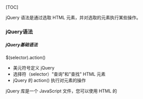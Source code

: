 [TOC]


<div style="page-break-after: always;"></div>



jQuery 语法是通过选取 HTML 元素，并对选取的元素执行某些操作。

###  jQuery语法

#####  jQuery基础语法

$(selector).action()

- 美元符号定义 jQuery
- 选择符（selector）"查询"和"查找" HTML 元素
- jQuery 的 action() 执行对元素的操作

jQuery 库是一个 JavaScript 文件，您可以使用 HTML 的 <script> 标签引用它：

```
<head> 
    <script src="jquery.min.js"></script> 
</head>
```

或者使用在线的CDN：

```
<head> 
    <script src="https://ajax.aspnetcdn.com/ajax/jquery/jquery-1.9.0.min.js"></script> 
</head>
```

##### jQuery 入口函数

```
$(document).ready(function(){
    // 执行代码
});
或者
$(function(){
    // 执行代码
});
```

##### JavaScript 入口函数

```
window.onload = function () {
    // 执行代码
}
```

##### jQuery 入口函数与 JavaScript 入口函数的区别

- jQuery 的入口函数是在 html 所有标签(DOM)都加载之后，就会去执行。

- JavaScript 的 window.onload 事件是等到所有内容，包括外部图片之类的文件加载完后，才会执行。

  ![](https://github.com/xiaoanbucai/CloudNote/blob/master/image/load%E5%92%8Cready%E5%8C%BA%E5%88%AB.jpg)

<div style="page-break-after: always;"></div>

###  jQuery 事件

页面对不同访问者的响应叫做事件, jQuery 是为事件处理特别设计的。

###### $(document).ready() 方法

允许我们在文档完全加载完后执行函数。

###### click() 方法

是当按钮点击事件被触发时会调用一个函数。

###### dblclick()

当双击元素时，会发生 dblclick 事件。

###### mouseenter()

当鼠标指针穿过元素时，会发生 mouseenter 事件。

###### mouseleave()

当鼠标指针离开元素时，会发生 mouseleave 事件。

###### mousedown()

当鼠标指针移动到元素上方，并按下鼠标按键时，会发生 mousedown 事件。

###### mouseup()

当在元素上松开鼠标按钮时，会发生 mouseup 事件。

###### hover()

hover()方法用于模拟光标悬停事件。

###### focus()

当元素获得焦点时，发生 focus 事件。

###### blur()

当元素失去焦点时，发生 blur 事件。


<div style="page-break-after: always;"></div>


### jQuery 效果

##### 显隐效果

###### hide() 和 show() 

方法来隐藏和显示 HTML 元素。

```
$(selector).hide(speed,callback);

$(selector).show(speed,callback);
```

**可选的** speed 参数规定隐藏/显示的速度，可以取以下值："slow"、"fast" 或毫秒。

**可选的** callback 参数是隐藏或显示完成后所执行的函数名称。

###### toggle() 方法

来切换 hide() 和 show() 方法。

```
$(selector).toggle(speed,callback);
```

#####  淡入淡出效果

###### fadeIn() 方法

用于淡入已隐藏的元素。

```
$(selector).fadeIn(speed,callback);
```

**可选的** speed 参数规定效果的时长。它可以取以下值："slow"、"fast" 或毫秒。.

**可选的** callback 参数是 fading 完成后所执行的函数名称。

######  fadeOut() 方法

用于淡出可见元素。

```
$(selector).fadeOut(speed,callback);
```

######  fadeToggle() 方法

可以在 fadeIn() 与 fadeOut() 方法之间进行切换。

```
$(selector).fadeToggle(speed,callback);
```

######  fadeTo() 方法

允许渐变为给定的不透明度（值介于 0 与 1 之间）。

```
$(selector).fadeTo(speed,opacity,callback);
```

##### 滑动效果
###### slideDown() 方法

用于向下滑动元素。

```
$(selector).slideDown(speed,callback);
```

**可选的** speed 参数规定效果的时长。它可以取以下值："slow"、"fast" 或毫秒。

**可选的** callback 参数是滑动完成后所执行的函数名称。

###### slideUp() 方法

用于向上滑动元素。

```
$(selector).slideUp(speed,callback);
```

######  slideToggle() 方法

可以在 slideDown() 与 slideUp() 方法之间进行切换。

```
$(selector).slideToggle(speed,callback);
```

##### 动画

###### animate() 方法

用于创建自定义动画。

```
$(selector).animate({params},speed,callback);
```

**必需的** params 参数定义形成动画的 CSS 属性。

**可选的** speed 参数规定效果的时长。它可以取以下值："slow"、"fast" 或毫秒。

**可选的** callback 参数是动画完成后所执行的函数名称。

**可以用 animate() 方法来操作所有 CSS 属性吗？**

是的，几乎可以！不过，需要记住一件重要的事情：当使用 animate() 时，必须使用 Camel 标记法书写所有的属性名，比如，必须使用 paddingLeft 而不是 padding-left，使用 marginRight 而不是 margin-right，等等。同时，色彩动画并不包含在核心 jQuery 库中。

##### 停止动画

###### stop() 方法

用于停止动画或效果，在它们完成之前。

stop() 方法适用于所有 jQuery 效果函数，包括滑动、淡入淡出和自定义动画。

```
$(selector).stop(stopAll,goToEnd);
```

**可选的** stopAll 参数规定是否应该清除动画队列。默认是 false，即仅停止活动的动画，允许任何排入队列的动画向后执行。

**可选的** goToEnd 参数规定是否立即完成当前动画。默认是 false。因此，默认地，stop() 会清除在被选元素上指定的当前动画。

##### Callback 方法

###### Callback 函数

在当前动画 100% 完成之后执行。

实例：

```
$("button").click(function(){
  $("p").hide("slow",function(){
    alert("段落现在被隐藏了");
  });
});
```

##### 链(Chaining)

Chaining 允许我们在一条语句中运行多个 jQuery 方法（在相同的元素上）。

链接（chaining）的技术，允许我们在相同的元素上运行多条 jQuery 命令，一条接着另一条。这样的话，浏览器就不必多次查找相同的元素。

例子：

```
$("#p1").css("color","red").slideUp(2000).slideDown(2000);
```

### jQuery HTML

##### 获取内容和属性

DOM 操作：

**DOM = Document Object Model（文档对象模型）**

DOM 定义访问 HTML 和 XML 文档的标准：

"W3C 文档对象模型独立于平台和语言的界面，允许程序和脚本动态访问和更新文档的内容、结构以及样式。"

jQuery 中非常重要的部分，就是**操作 DOM** 的能力。

jQuery 提供一系列与 DOM 相关的方法，这使访问和操作元素和属性变得很容易。

##### 获得内容

三个简单实用的用于 DOM 操作的 jQuery 方法：

- text() - 设置或返回所选元素的文本内容
- html() - 设置或返回所选元素的内容（包括 HTML 标记）
- val() - 设置或返回表单字段的值

在线实例：

[菜鸟教程]: https://www.runoob.com/jquery/jquery-dom-get.html

##### 获取属性

- attr() 方法用于获取属性值。

实例：

```
$("button").click(function(){
  alert($("#runoob").attr("href"));//获取链接中herf属性的值
});
```

##### 设置内容

text()、html() 以及 val()，同样拥有回调函数。回调函数有两个参数：被选元素列表中当前元素的下标，以及原始（旧的）值。然后以函数新值返回您希望使用的字符串。

实例：

```
$("#btn1").click(function(){
    $("#test1").text(function(i,origText){
        return "旧文本: " + origText + " 新文本: Hello world! (index: " + i + ")"; 
    });
});
 
$("#btn2").click(function(){
    $("#test2").html(function(i,origText){
        return "旧 html: " + origText + " 新 html: Hello <b>world!</b> (index: " + i + ")"; 
    });
});
```

#####  设置属性

attr() 方法用于设置/改变属性值。

```
$("button").click(function(){
  $("#runoob").attr("href","http://www.runoob.com/jquery");
});
```

也允许同时设置多个属性。

下面的例子演示如何同时设置 href 和 title 属性：

```
$("button").click(function(){
    $("#runoob").attr({
        "href" : "http://www.runoob.com/jquery",
        "title" : "jQuery 教程"
    });
});
```

attr()，也提供回调函数。回调函数有两个参数：被选元素列表中当前元素的下标，以及原始（旧的）值。然后以函数新值返回您希望使用的字符串。

```
$("button").click(function(){
  $("#runoob").attr("href", function(i,origValue){
    return origValue + "/jquery"; 
  });
});
```

##### 添加元素

###### append() 

在**被选元素的结尾插入**内容

###### prepend() 

在**被选元素的开头**插入内容

###### after() 

在**被选元素之后**插入内容

###### before()

在**被选元素之前**插入内容

区别： append/prepend 是在选择元素内部嵌入。				
             after/before 是在元素外面追加。

```
$("p").append("追加文本");//在后面追加
$("p").prepend("在开头追加文本");
$("img").after("在后面添加文本");
$("img").before("在前面添加文本");
```

![](https://raw.githubusercontent.com/xiaoanbucai/CloudNote/master/image/%E6%8F%92%E5%85%A5%E5%85%83%E7%B4%A0%E5%8C%BA%E5%88%AB.jpg)

##### 删除元素

###### remove()

删除被选元素（**及其**子元素）

```
$("#div1").remove();
```

remove() 方法也可接受一个参数，允许对被删元素进行过滤。

该参数可以是任何 jQuery 选择器的语法。

```
$(document).ready(function(){
  $("button").click(function(){
    $("p").remove(".italic");
  });
});
<p>这是一个段落。</p>
<p class="italic"><i>这是另外一个段落。</i></p>
<p class="italic"><i>这是另外一个段落。</i></p>
<button>移除所有  class="italic" 的 p 元素。</button>
```

###### empty() 

删除被选元素**的**子元素。

```
$("#div1").empty();
```

#####  获取并设置 CSS 类

##### 操作 CSS

###### addClass()  

向被选元素添加一个或多个类

```
<script>
$(document).ready(function(){
  $("button").click(function(){
    $("h1,h2,p").addClass("blue");//选取多个属性
    $("div").addClass("important");
    $("body div:first").addClass("important blue");//规定多个类
  });
});
</script>
<style type="text/css">
.important
{font-weight:bold;font-size:xx-large;}
.blue{color:blue;}
</style>
```

###### removeClass()  

从被选元素删除一个或多个类

```
$("button").click(function(){
  $("h1,h2,p").removeClass("blue");//在不同的元素中删除指定的 class 属性
});
```

###### toggleClass()  

对被选元素进行添加/删除类的切换操作

```
$("button").click(function(){
  $("h1,h2,p").toggleClass("blue");//对被选元素进行添加/删除类的切换操作
});
```

###### css()  

设置或返回被选元素的一个或多个样式属性。

```
css("propertyname","value");//设置指定的 CSS 属性
css({"propertyname":"value","propertyname":"value",...});//设置多个 CSS 属性
```

```
$("p").css("background-color","yellow");//为所有匹配元素设置 background-color 值
$("p").css({"background-color":"yellow","font-size":"200%"});//为所有匹配元素设置 background-color 和 font-size
```

##### 尺寸方法

![css盒子尺寸](image/css盒子尺寸.jpg)

###### width() 方法

设置或返回元素的宽度（不包括内边距、边框或外边距）。

###### height() 方法

设置或返回元素的高度（不包括内边距、边框或外边距）。

```
$("button").click(function(){
  var txt="";
  txt+="div 的宽度是: " + $("#div1").width() + "</br>";
  txt+="div 的高度是: " + $("#div1").height();
  $("#div1").html(txt);
});
```

###### innerWidth() 方法

返回元素的宽度（包括内边距）。

###### innerHeight() 方法

返回元素的高度（包括内边距）。

```
$("button").click(function(){
  var txt="";
  txt+="div 宽度，包含内边距: " + $("#div1").innerWidth() + "</br>";
    txt+="div 高度，包含内边距: " + $("#div1").innerHeight();
  $("#div1").html(txt);
});
```

###### outerWidth() 方法

返回元素的宽度（包括内边距和边框）。

###### outerHeight() 方法

返回元素的高度（包括内边距和边框）。

```
$("button").click(function(){
  var txt="";
  txt+="div 宽度，包含内边距和边框: " + $("#div1").outerWidth() + "</br>";
  txt+="div 高度，包含内边距和边框: " + $("#div1").outerHeight();
  $("#div1").html(txt);
});
```

唯一需要注意的地方，设置了 box-sizing 后，width() 获取的是 css 设置的 width 减去 padding 和 border 的值。

```
.test{width:100px;height:100px;padding:10px;border:10px;box-sizing:border-box;}
```

-  width() 获取为: 60
-  innerWidth() 获取值为: 80
-  outWidth() 获取值为: 100

### jQuery遍历

jQuery 遍历，意为"移动"，用于根据其相对于其他元素的关系来"查找"（或选取）HTML 元素。以某项选择开始，并沿着这个选择移动，直到抵达您期望的元素为止。

下图展示了一个家族树。通过 jQuery 遍历，您能够从被选（当前的）元素开始，轻松地在家族树中向上移动（祖先），向下移动（子孙），水平移动（同胞）。这种移动被称为对 DOM 进行遍历。



图示解析：

![标签树](image/标签树-1610096552056.jpg)

- `<div>` 元素是 `<ul>` 的父元素，同时是其中所有内容的祖先。

- `<ul>` 元素是 `<li>` 元素的父元素，同时是 `<div>` 的子元素

- 左边的 `<li>` 元素是 `<span>` 的父元素，`<ul>` 的子元素，同时是 `<div>` 的后代。

- `<span>` 元素是 `<li>` 的子元素，同时是 `<ul>` 和 `<div>` 的后代。

- 两个 `<li>` 元素是同胞（拥有相同的父元素）。

- 右边的 `<li>` 元素是 `<b>` 的父元素，`<ul>` 的子元素，同时是 `<div>` 的后代。

- `<b>` 元素是右边的 `<li>` 的子元素，同时是 `<ul>` 和 `<div>` 的后代。

##### 向上遍历 DOM 树，查找元素先祖

###### parent() 方法

返回被选元素的直接父元素。该方法只会向上一级对 DOM 树进行遍历。

例子：返回每个 <span> 元素的直接父元素

```
$(document).ready(function(){
  $("span").parent();
});
```

###### parents() 方法

返回被选元素的所有祖先元素，它一路向上直到文档的根元素 (<html>)。

例子：返回所有 <span> 元素的所有祖先

```
$(document).ready(function(){
  $("span").parents();
});
```

使用可选参数来过滤对祖先元素的搜索。

例子：返回所有 <span> 元素的所有祖先，并且它是 <ul> 元素

```
$(document).ready(function(){
  $("span").parents("ul");
});
```

###### parentsUntil() 方法

返回介于两个给定元素之间的所有祖先元素。

例子：返回介于 <span> 与 <div> 元素之间的所有祖先元素

```
$(document).ready(function(){
  $("span").parentsUntil("div");
});
```

##### 向下遍历 DOM 树，查找元素后代

###### children() 方法

返回被选元素的所有直接子元素。该方法只会向下一级对 DOM 树进行遍历。

例子：返回每个 <div> 元素的所有直接子元素

```
$(document).ready(function(){
  $("div").children();
});
```

可以使用可选参数来过滤对子元素的搜索。

例子：返回类名为 "1" 的所有 <p> 元素，并且它们是 <div> 的直接子元素

```
$(document).ready(function(){
  $("div").children("p.1");
});
```

###### find() 方法

返回被选元素的后代元素，一路向下直到最后一个后代。

例子：返回属于 <div> 后代的所有 <span> 元素

```
$(document).ready(function(){
  $("div").find("span");
});
```

例子：返回 <div> 的所有后代

```
$(document).ready(function(){
  $("div").find("*");
});
```

##### 水平遍历DOM树，查找元素同胞

###### siblings() 方法

返回被选元素的所有同胞元素。

例子：返回 <h2> 的所有同胞元素

```
$(document).ready(function(){
  $("h2").siblings();
});
```

使用可选参数来过滤对同胞元素的搜索。

例子：返回属于 <h2> 的同胞元素的所有 <p> 元素

```
$(document).ready(function(){
  $("h2").siblings("p");
})
```

###### next() 方法

返回被选元素的下一个同胞元素。该方法只返回一个元素。

###### nextAll() 方法

返回被选元素的所有跟随的同胞元素。







































